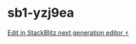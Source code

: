 # sb1-yzj9ea

[Edit in StackBlitz next generation editor ⚡️](https://stackblitz.com/~/github.com/aqeel9876/sb1-yzj9ea)